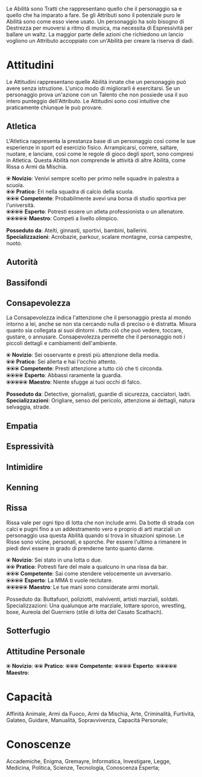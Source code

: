 Le Abilità sono Tratti che rappresentano quello che il personaggio sa e quello che ha imparato a fare. Se gli Attributi sono il potenziale puro le Abilità sono come esso viene usato. Un personaggio ha solo bisogno di Destrezza per muoversi a ritmo di musica, ma necessita di Espressività per ballare un waltz. La maggior parte delle azioni che richiedono un lancio vogliono un Attributo accoppiato con un'Abilità per creare la riserva di dadi.  

# Attitudini

Le Attitudini rappresentano quelle Abilità innate che un personaggio può avere senza istruzione. L'unico modo di migliorarli è esercitarsi. Se un personaggio prova un'azione con un Talento che non possiede usa il suo intero punteggio dell'Attributo. Le Attitudini sono così intuitive che praticamente chiunque le può provare.  

## Atletica

L'Atletica rappresenta la prestanza base di un personaggio così come le sue esperienze in sport ed esercizio fisico. Arrampicarsi, correre, saltare, nuotare, e lanciare, così come le regole di gioco degli sport, sono compresi in Atletica. Questa Abilità non comprende le attività di altre Abilità, come Rissa o Armi da Mischia.  

⦿ **Novizio**: Venivi sempre scelto per primo nelle squadre in palestra a scuola.  
⦿⦿ **Pratico**: Eri nella squadra di calcio della scuola.  
⦿⦿⦿ **Competente**: Probabilmente avevi una borsa di studio sportiva per l'università.  
⦿⦿⦿⦿ **Esperto**: Potresti essere un atleta professionista o un allenatore.  
⦿⦿⦿⦿⦿ **Maestro**: Competi a livello olimpico.   

**Posseduto da**: Atelti, ginnasti, sportivi, bambini, ballerini.  
**Specializzazioni**: Acrobazie, parkour, scalare montagne, corsa campestre, nuoto.  

## Autorità

## Bassifondi

## Consapevolezza

La Consapevolezza indica l'attenzione che il personaggio presta al mondo intorno a lei, anche se non sta cercando nulla di preciso o è distratta. Misura quanto sia collegata ai suoi dintorni . tutto ciò che può vedere, toccare, gustare, o annusare. Consapevolezza permette che il personaggio noti i piccoli dettagli e cambiamenti dell'ambiente.  

⦿ **Novizio**: Sei osservante e presti più attenzione della media.  
⦿⦿ **Pratico**: Sei allerta e hai l'occhio attento.  
⦿⦿⦿ **Competente**: Presti attenzione a tutto ciò che ti circonda.  
⦿⦿⦿⦿ **Esperto**: Abbassi raramente la guardia.  
⦿⦿⦿⦿⦿ **Maestro**: Niente sfugge ai tuoi occhi di falco.  

**Posseduto da**: Detective, giornalisti, guardie di sicurezza, cacciatori, ladri.  
**Specializzazioni**: Origliare, senso del pericolo, attenzione ai dettagli, natura selvaggia, strade.  

## Empatia

## Espressività

## Intimidire

## Kenning

## Rissa

Rissa vale per ogni tipo di lotta che non include armi. Da botte di strada con calci e pugni fino a un addestramento vero e proprio di arti marziali un personaggio usa questa Abilità quando si trova in situazioni spinose. Le Risse sono vicine, personali, e sporche. Per essere l'ultimo a rimanere in piedi devi essere in grado di prenderne tanto quanto darne.  

⦿ **Novizio**: Sei stato in una lotta o due.  
⦿⦿ **Pratico**: Potresti fare del male a qualcuno in una rissa da bar.  
⦿⦿⦿ **Competente**: Sai come stendere velocemente un avversario.  
⦿⦿⦿⦿ **Esperto**: La MMA ti vuole reclutare.  
⦿⦿⦿⦿⦿ **Maestro**: Le tue mani sono considerate armi mortali.  

Posseduto da: Buttafuori, poliziotti, malviventi, artisti marziali, soldati.  
Specializzazioni: Una qualunque arte marziale, lottare sporco, wrestling, boxe, Aureola del Guerriero (stile di lotta del Casato Scathach).

## Sotterfugio

## Attitudine Personale

⦿ **Novizio**: 
⦿⦿ **Pratico**: 
⦿⦿⦿ **Competente**:
⦿⦿⦿⦿ **Esperto**:
⦿⦿⦿⦿⦿ **Maestro**:

# Capacità

Affinità Animale, Armi da Fuoco, Armi da Mischia, Arte, Criminalità, Furtività, Galateo, Guidare, Manualità, Sopravvivenza, Capacità Personale;

# Conoscenze

Accademiche, Enigma, Gremayre, Informatica, Investigare, Legge, Medicina, Politica, Scienze, Tecnologia, Conoscenza Esperta;